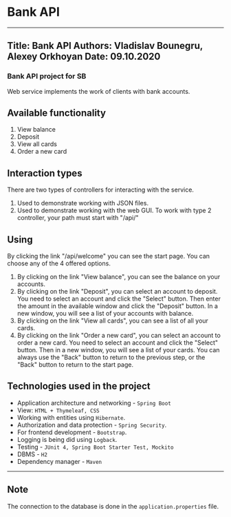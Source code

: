 # Bank API
---
Title: Bank API
Authors: Vladislav Bounegru, Alexey Orkhoyan
Date: 09.10.2020
---
### Bank API project for SB
Web service implements the work of clients with bank accounts.

Available functionality
---
1. View balance
2. Deposit
3. View all cards
4. Order a new card

Interaction types
---
There are two types of controllers for interacting with the service.
1. Used to demonstrate working with JSON files.
2. Used to demonstrate working with the web GUI.
To work with type 2 controller, your path must start with "/api/"

Using
---
By clicking the link "/api/welcome" you can see the start page.
You can choose any of the 4 offered options.
1. By clicking on the link "View balance", you can see the balance on your accounts.
2. By clicking on the link "Deposit", you can select an account to deposit.
You need to select an account and click the "Select" button. Then enter the amount in the available window
and click the "Deposit" button. In a new window, you will see a list of your accounts with balance.
3. By clicking on the link "View all cards", you can see a list of all your cards.
4. By clicking on the link "Order a new card", you can select an account to order a new card.
You need to select an account and click the "Select" button. Then in a new window, you will see a list of
your cards.
You can always use the "Back" button to return to the previous step, or the "Back" button to return to the start page.


Technologies used in the project
---
- Application architecture and networking - `Spring Boot`
- View: `HTML + Thymeleaf, CSS`
- Working with entities using `Hibernate`.
- Authorization and data protection - `Spring Security`.
- For frontend development - `Bootstrap`.
- Logging is being did using `Logback`.
- Testing - `JUnit 4, Spring Boot Starter Test, Mockito`
- DBMS - `H2`
- Dependency manager - `Maven`
---
Note
---

The connection to the database is done in the `application.properties` file.



